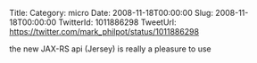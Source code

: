 Title: 
Category: micro
Date: 2008-11-18T00:00:00
Slug: 2008-11-18T00:00:00
TwitterId: 1011886298
TweetUrl: https://twitter.com/mark_philpot/status/1011886298

the new JAX-RS api (Jersey) is really a pleasure to use
